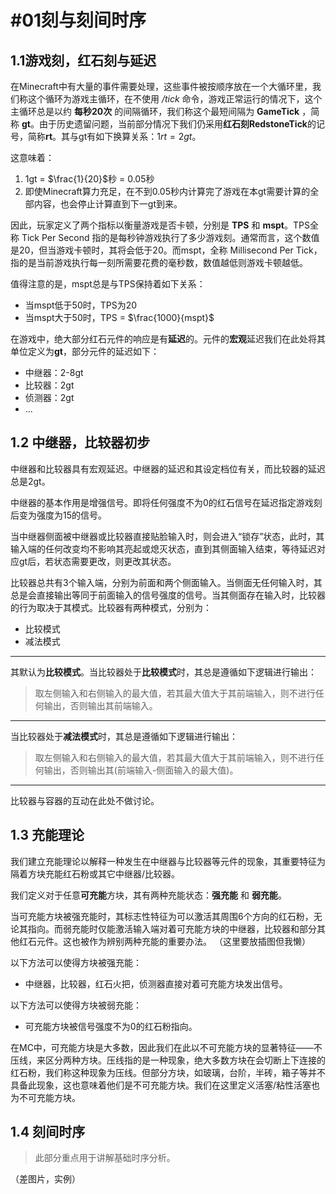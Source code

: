 # #01刻与刻间时序

## 1.1游戏刻，红石刻与延迟

在Minecraft中有大量的事件需要处理，这些事件被按顺序放在一个大循环里，我们称这个循环为游戏主循环，在不使用 */tick* 命令，游戏正常运行的情况下，这个主循环总是以约 **每秒20次** 的间隔循环，我们称这个最短间隔为 **GameTick** ，简称 **gt**。由于历史遗留问题，当前部分情况下我们仍采用**红石刻RedstoneTick**的记号，简称**rt**。其与gt有如下换算关系：$1rt=2gt$。

这意味着：

1. 1gt = $\frac{1}{20}$秒 = $0.05$秒
2. 即使Minecraft算力充足，在不到0.05秒内计算完了游戏在本gt需要计算的全部内容，也会停止计算直到下一gt到来。

因此，玩家定义了两个指标以衡量游戏是否卡顿，分别是 **TPS** 和 **mspt**。TPS全称 Tick Per Second 指的是每秒钟游戏执行了多少游戏刻。通常而言，这个数值是20，但当游戏卡顿时，其将会低于20。而mspt，全称 Millisecond Per Tick，指的是当前游戏执行每一刻所需要花费的毫秒数，数值越低则游戏卡顿越低。

值得注意的是，mspt总是与TPS保持着如下关系：

- 当mspt低于50时，TPS为20
- 当mspt大于50时，TPS = $\frac{1000}{mspt}$

在游戏中，绝大部分红石元件的响应是有**延迟**的。元件的**宏观**延迟我们在此处将其单位定义为**gt**，部分元件的延迟如下：

- 中继器：2-8gt
- 比较器：2gt
- 侦测器：2gt
- ...

## 1.2 中继器，比较器初步

中继器和比较器具有宏观延迟。中继器的延迟和其设定档位有关，而比较器的延迟总是2gt。

中继器的基本作用是增强信号。即将任何强度不为0的红石信号在延迟指定游戏刻后变为强度为15的信号。

当中继器侧面被中继器或比较器直接贴脸输入时，则会进入“锁存”状态，此时，其输入端的任何改变均不影响其亮起或熄灭状态，直到其侧面输入结束，等待延迟对应gt后，若状态需要更改，则更改其状态。

比较器总共有3个输入端，分别为前面和两个侧面输入。当侧面无任何输入时，其总是会直接输出等同于前面输入的信号强度的信号。当其侧面存在输入时，比较器的行为取决于其模式。比较器有两种模式，分别为：

- 比较模式
- 减法模式

---

其默认为**比较模式**。当比较器处于**比较模式**时，其总是遵循如下逻辑进行输出：

> 取左侧输入和右侧输入的最大值，若其最大值大于其前端输入，则不进行任何输出，否则输出其前端输入。

---

当比较器处于**减法模式**时，其总是遵循如下逻辑进行输出：

> 取左侧输入和右侧输入的最大值，若其最大值大于其前端输入，则不进行任何输出，否则输出其(前端输入-侧面输入的最大值)。

---

比较器与容器的互动在此处不做讨论。

## 1.3 充能理论

我们建立充能理论以解释一种发生在中继器与比较器等元件的现象，其重要特征为隔着方块充能红石粉或其它中继器/比较器。

我们定义对于任意**可充能**方块，其有两种充能状态：**强充能** 和 **弱充能**。

当可充能方块被强充能时，其标志性特征为可以激活其周围6个方向的红石粉，无论其指向。而弱充能时仅能激活输入端对着可充能方块的中继器，比较器和部分其他红石元件。这也被作为辨别两种充能的重要办法。
（这里要放插图但我懒）

以下方法可以使得方块被强充能：

- 中继器，比较器，红石火把，侦测器直接对着可充能方块发出信号。

以下方法可以使得方块被弱充能：

- 可充能方块被信号强度不为0的红石粉指向。

在MC中，可充能方块是大多数，因此我们在此以不可充能方块的显著特征——不压线，来区分两种方块。压线指的是一种现象，绝大多数方块在会切断上下连接的红石粉，我们称这种现象为压线。但部分方块，如玻璃，台阶，半砖，箱子等并不具备此现象，这也意味着他们是不可充能方块。我们在这里定义活塞/粘性活塞也为不可充能方块。

## 1.4 刻间时序

> 此部分重点用于讲解基础时序分析。

（差图片，实例）
